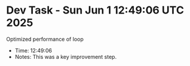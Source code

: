 # Dev Task - Sun Jun  1 12:49:06 UTC 2025
Optimized performance of loop
- Time: 12:49:06
- Notes: This was a key improvement step.
